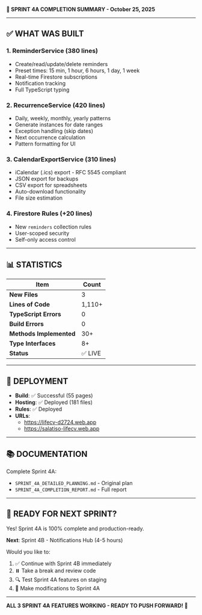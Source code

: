 **🎉 SPRINT 4A COMPLETION SUMMARY - October 25, 2025**

---

## ✅ WHAT WAS BUILT

### 1. **ReminderService** (380 lines)
- Create/read/update/delete reminders
- Preset times: 15 min, 1 hour, 6 hours, 1 day, 1 week
- Real-time Firestore subscriptions
- Notification tracking
- Full TypeScript typing

### 2. **RecurrenceService** (420 lines)
- Daily, weekly, monthly, yearly patterns
- Generate instances for date ranges
- Exception handling (skip dates)
- Next occurrence calculation
- Pattern formatting for UI

### 3. **CalendarExportService** (310 lines)
- iCalendar (.ics) export - RFC 5545 compliant
- JSON export for backups
- CSV export for spreadsheets
- Auto-download functionality
- File size estimation

### 4. **Firestore Rules** (+20 lines)
- New `reminders` collection rules
- User-scoped security
- Self-only access control

---

## 📊 STATISTICS

| Item | Count |
|------|-------|
| **New Files** | 3 |
| **Lines of Code** | 1,110+ |
| **TypeScript Errors** | 0 |
| **Build Errors** | 0 |
| **Methods Implemented** | 30+ |
| **Type Interfaces** | 8+ |
| **Status** | ✅ LIVE |

---

## 🚀 DEPLOYMENT

- **Build**: ✅ Successful (55 pages)
- **Hosting**: ✅ Deployed (181 files)
- **Rules**: ✅ Deployed
- **URLs**:
  - https://lifecv-d2724.web.app
  - https://salatiso-lifecv.web.app

---

## 📚 DOCUMENTATION

Complete Sprint 4A:
- `SPRINT_4A_DETAILED_PLANNING.md` - Original plan
- `SPRINT_4A_COMPLETION_REPORT.md` - Full report

---

## 🎯 READY FOR NEXT SPRINT?

Yes! Sprint 4A is 100% complete and production-ready.

**Next**: Sprint 4B - Notifications Hub (4-5 hours)

Would you like to:
1. ✅ Continue with Sprint 4B immediately
2. ⏸️ Take a break and review code
3. 🔍 Test Sprint 4A features on staging
4. 📝 Make modifications to Sprint 4A

---

**ALL 3 SPRINT 4A FEATURES WORKING - READY TO PUSH FORWARD! 🚀**
